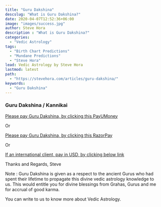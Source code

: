 ```yaml
---
title: "Guru Dakshina"
descslug: "What is Guru Dakshina?"
date: 2020-04-07T12:52:36+06:00
image: "images/success.jpg"
author: Steve Hora
description : "What is Guru Dakshina?"
categories: 
  - "Vedic Astrology"
tags:
  - "Birth Chart Predictions"
  - "Mundane Predictions"
  - "Steve Hora"
lead: Vedic Astrology by Steve Hora
lastmod: latest 
path:
  - "https://stevehora.com/articles/guru-dakshina/"
keywords:
  - "Guru Dakshina"
---
```


### Guru Dakshina / Kannikai

[Please pay Guru Dakshina, by clicking this PayUMoney](https://www.payumoney.com/react/app/merchant/#/pay/merchant/690EDAA4FBC4CAEEB390A87CE3DB59C9?param=5465070)

Or

[Please pay Guru Dakshina, by clicking this RazorPay](https://rzp.io/l/stevehora)

Or

[If an international client, pay in USD, by clicking below link](https://rzp.io/l/stevehoraus)

Thanks and Regards,
Steve

Note : Guru Dakshina is given as a respect to the ancient Gurus who had spent their lifetime to propagate this divine vedic astrology knowledge to us. This would entitle you for divine blessings from Grahas, Gurus and me for accrual of good karma.

You can write to us to know more about Vedic Astrology.
